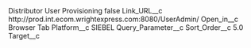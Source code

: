 <?xml version="1.0" encoding="UTF-8"?>
<CustomMetadata xmlns="http://soap.sforce.com/2006/04/metadata" xmlns:xsi="http://www.w3.org/2001/XMLSchema-instance" xmlns:xsd="http://www.w3.org/2001/XMLSchema">
    <label>Distributor User Provisioning</label>
    <protected>false</protected>
    <values>
        <field>Link_URL__c</field>
        <value xsi:type="xsd:string">http://prod.int.ecom.wrightexpress.com:8080/UserAdmin/</value>
    </values>
    <values>
        <field>Open_in__c</field>
        <value xsi:type="xsd:string">Browser Tab</value>
    </values>
    <values>
        <field>Platform__c</field>
        <value xsi:type="xsd:string">SIEBEL</value>
    </values>
    <values>
        <field>Query_Parameter__c</field>
        <value xsi:nil="true"/>
    </values>
    <values>
        <field>Sort_Order__c</field>
        <value xsi:type="xsd:double">5.0</value>
    </values>
    <values>
        <field>Target__c</field>
        <value xsi:nil="true"/>
    </values>
</CustomMetadata>
